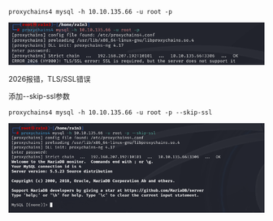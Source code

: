 ```
proxychains4 mysql -h 10.10.135.66 -u root -p
```

![image-20250603124127958](./assets/image-20250603124127958.png)

2026报错，TLS/SSL错误

添加--skip-ssl参数

```
proxychains4 mysql -h 10.10.135.66 -u root -p --skip-ssl
```

![image-20250603124134847](./assets/image-20250603124134847.png)